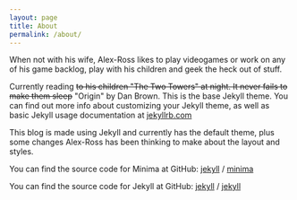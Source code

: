 ```yaml
---
layout: page
title: About
permalink: /about/
---
```


When not with his wife, Alex-Ross likes to play videogames or work on any of his game backlog, play with his children and geek the heck out of stuff.

Currently reading ~~to his children "The Two Towers" at night. It never fails to make them sleep~~ "Origin" by Dan Brown.
This is the base Jekyll theme. You can find out more info about customizing your Jekyll theme, as well as basic Jekyll usage documentation at [jekyllrb.com](https://jekyllrb.com/)


This blog is made using Jekyll and currently has the default theme, plus some changes Alex-Ross has been thinking to make about the layout and styles.

You can find the source code for Minima at GitHub:
[jekyll][jekyll-organization] /
[minima](https://github.com/jekyll/minima)

You can find the source code for Jekyll at GitHub:
[jekyll][jekyll-organization] /
[jekyll](https://github.com/jekyll/jekyll)


[jekyll-organization]: https://github.com/jekyll
